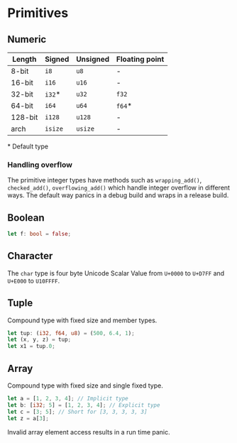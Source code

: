 # Primitives

## Numeric

| Length | Signed | Unsigned | Floating point |
|---|---|---|---|
| 8-bit | `i8` | `u8` | - |
| 16-bit | `i16` | `u16` | - |
| 32-bit | `i32`* | `u32` | `f32` |
| 64-bit | `i64` | `u64` | `f64`* |
| 128-bit | `i128` | `u128` | - |
| arch | `isize` | `usize` | - |
\* Default type

### Handling overflow
The primitive integer types have methods such as `wrapping_add()`, `checked_add()`, `overflowing_add()` which handle integer overflow in different ways. The default way panics in a debug build and wraps in a release build.

## Boolean

```rust
let f: bool = false;
```

## Character

The `char` type is four byte Unicode Scalar Value from `U+0000` to `U+D7FF` and `U+E000` to `U10FFFF`.

## Tuple

Compound type with fixed size and member types.
```rust
let tup: (i32, f64, u8) = (500, 6.4, 1);
let (x, y, z) = tup;
let x1 = tup.0;
```

## Array

Compound type with fixed size and single fixed type.
```rust
let a = [1, 2, 3, 4]; // Implicit type
let b: [i32; 5] = [1, 2, 3, 4]; // Explicit type
let c = [3; 5]; // Short for [3, 3, 3, 3, 3]
let z = a[3];
```

Invalid array element access results in a run time panic.
